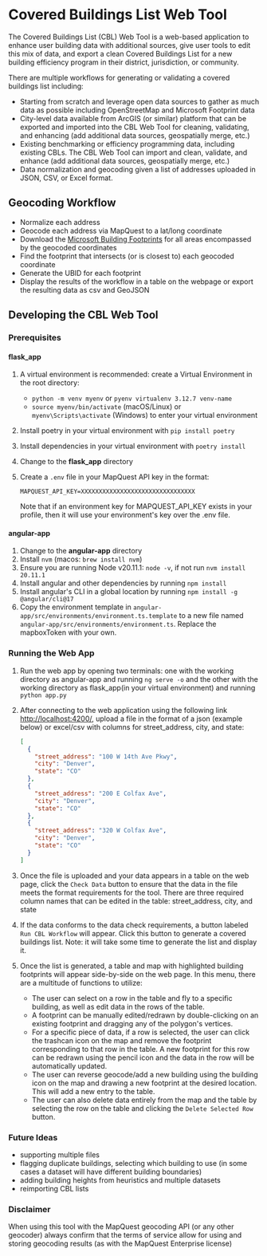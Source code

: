# Covered Buildings List Web Tool

The Covered Buildings List (CBL) Web Tool is a web-based application to enhance user building data with additional sources, give user tools to edit this mix of data, and export a clean Covered Buildings List for a new building efficiency program in their district, jurisdiction, or community.

There are multiple workflows for generating or validating a covered buildings list including:

- Starting from scratch and leverage open data sources to gather as much data as possible including OpenStreetMap and Microsoft Footprint data
- City-level data available from ArcGIS (or similar) platform that can be exported and imported into the CBL Web Tool for cleaning, validating, and enhancing (add additional data sources, geospatially merge, etc.)
- Existing benchmarking or efficiency programming data, including existing CBLs. The CBL Web Tool can import and clean, validate, and enhance (add additional data sources, geospatially merge, etc.)
- Data normalization and geocoding given a list of addresses uploaded in JSON, CSV, or Excel format.

## Geocoding Workflow

- Normalize each address
- Geocode each address via MapQuest to a lat/long coordinate
- Download the [Microsoft Building Footprints](https://github.com/microsoft/GlobalMLBuildingFootprints/) for all areas encompassed by the geocoded coordinates
- Find the footprint that intersects (or is closest to) each geocoded coordinate
- Generate the UBID for each footprint
- Display the results of the workflow in a table on the webpage or export the resulting data as csv and GeoJSON

## Developing the CBL Web Tool

### Prerequisites

#### flask_app

1. A virtual environment is recommended: create a Virtual Environment in the root directory:
   - `python -m venv myenv` or `pyenv virtualenv 3.12.7 venv-name`
   - `source myenv/bin/activate` (macOS/Linux) or `myenv\Scripts\activate` (Windows) to enter your virtual environment
1. Install poetry in your virtual environment with `pip install poetry`
1. Install dependencies in your virtual environment with `poetry install`
1. Change to the **flask_app** directory
1. Create a `.env` file in your MapQuest API key in the format:

   ```dotenv
   MAPQUEST_API_KEY=XXXXXXXXXXXXXXXXXXXXXXXXXXXXXXXX
   ```

   Note that if an environment key for MAPQUEST_API_KEY exists in your profile, then it will use your environment's key over the .env file.

#### angular-app

1. Change to the **angular-app** directory
1. Install `nvm` (macos: `brew install nvm`)
1. Ensure you are running Node v20.11.1: `node -v`, if not run `nvm install 20.11.1`
1. Install angular and other dependencies by running `npm install`
1. Install angular's CLI in a global location by running `npm install -g @angular/cli@17`
1. Copy the environment template in `angular-app/src/environments/environment.ts.template` to a new file named `angular-app/src/environments/environment.ts`. Replace the mapboxToken with your own.

### Running the Web App

1. Run the web app by opening two terminals: one with the working directory as angular-app and running `ng serve -o` and the other with the working directory as flask_app(in your virtual environment) and running `python app.py`
1. After connecting to the web application using the following link <http://localhost:4200/>, upload a file in the format of a json (example below) or excel/csv with columns for street_address, city, and state:

   ```json
   [
     {
       "street_address": "100 W 14th Ave Pkwy",
       "city": "Denver",
       "state": "CO"
     },
     {
       "street_address": "200 E Colfax Ave",
       "city": "Denver",
       "state": "CO"
     },
     {
       "street_address": "320 W Colfax Ave",
       "city": "Denver",
       "state": "CO"
     }
   ]
   ```

1. Once the file is uploaded and your data appears in a table on the web page, click the `Check Data` button to ensure that the data in the file meets the format requirements for the tool.
   There are three required column names that can be edited in the table: street_address, city, and state
1. If the data conforms to the data check requirements, a button labeled `Run CBL Workflow` will appear. Click this button to generate a covered buildings list. Note: it will take some time to generate the list and display it.
1. Once the list is generated, a table and map with highlighted building footprints will appear side-by-side on the web page. In this menu, there are a multitude of functions to utilize:

   - The user can select on a row in the table and fly to a specific building, as well as edit data in the rows of the table.
   - A footprint can be manually edited/redrawn by double-clicking on an existing footprint and dragging any of the polygon's vertices.
   - For a specific piece of data, if a row is selected, the user can click the trashcan icon on the map and remove the footprint corresponding to that row in the table. A new footprint for this row can be redrawn using the pencil icon and the data in the row will be automatically updated.
   - The user can reverse geocode/add a new building using the building icon on the map and drawing a new footprint at the desired location. This will add a new entry to the table.
   - The user can also delete data entirely from the map and the table by selecting the row on the table and clicking the `Delete Selected Row` button.

### Future Ideas

- supporting multiple files
- flagging duplicate buildings, selecting which building to use (in some cases a dataset will have different building boundaries)
- adding building heights from heuristics and multiple datasets
- reimporting CBL lists

### Disclaimer

When using this tool with the MapQuest geocoding API (or any other geocoder) always confirm that the terms of service allow for using and storing geocoding results (as with the MapQuest Enterprise license)
